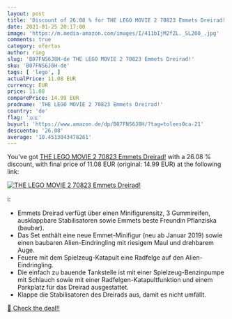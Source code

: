 ```yaml
---
layout: post
title: 'Discount of 26.08 % for THE LEGO MOVIE 2 70823 Emmets Dreirad!'
date: 2021-01-25 20:17:00
image: 'https://m.media-amazon.com/images/I/411bIjM2fZL._SL200_.jpg'
comments: true
category: ofertas
author: ring
slug: 'B07FNS6J8H-de THE LEGO MOVIE 2 70823 Emmets Dreirad!'
sku: 'B07FNS6J8H-de'
tags: [ 'lego', ]
actualPrice: 11.08 EUR
currency: EUR
price: 11.08
comparePrice: 14.99 EUR
prodname: 'THE LEGO MOVIE 2 70823 Emmets Dreirad!'
country: 'de'
flag: '🇩🇪'
buyurl: 'https://www.amazon.de/dp/B07FNS6J8H/?tag=tolees0ca-21'
descuento: '26.08'
average: '10.4513043478261'
---
```


You've got [THE LEGO MOVIE 2 70823 Emmets Dreirad!](https://www.amazon.de/dp/B07FNS6J8H/?tag=tolees0ca-21) with a  26.08 % discount, with final price of 11.08 EUR (original: 14.99 EUR) at the following link:

[![THE LEGO MOVIE 2 70823 Emmets Dreirad!](https://m.media-amazon.com/images/I/411bIjM2fZL._SL200_.jpg)](https://www.amazon.de/dp/B07FNS6J8H/?tag=tolees0ca-21)

ℹ️:

- Emmets Dreirad verfügt über einen Minifigurensitz, 3 Gummireifen, ausklappbare Stabilisatoren sowie Emmets beste Freundin Pflanziska (baubar).
- Das Set enthält eine neue Emmet-Minifigur (neu ab Januar 2019) sowie einen baubaren Alien-Eindringling mit riesigem Maul und drehbarem Auge.
- Feuere mit dem Spielzeug-Katapult eine Radfelge auf den Alien-Eindringling.
- Die einfach zu bauende Tankstelle ist mit einer Spielzeug-Benzinpumpe mit Schlauch sowie mit einer Radfelgen-Katapultfunktion und einem Parkplatz für das Dreirad ausgestattet.
- Klappe die Stabilisatoren des Dreirads aus, damit es nicht umfällt.

[🛒 Check the deal!!](https://www.amazon.de/dp/B07FNS6J8H/?tag=tolees0ca-21)
